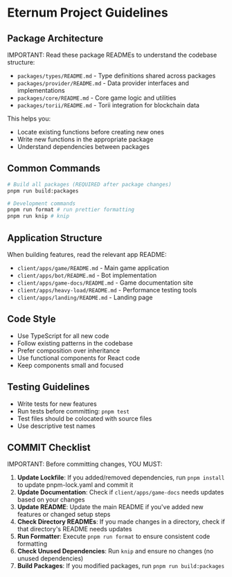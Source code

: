 # Eternum Project Guidelines

## Package Architecture

IMPORTANT: Read these package READMEs to understand the codebase structure:

- `packages/types/README.md` - Type definitions shared across packages
- `packages/provider/README.md` - Data provider interfaces and implementations
- `packages/core/README.md` - Core game logic and utilities
- `packages/torii/README.md` - Torii integration for blockchain data

This helps you:

- Locate existing functions before creating new ones
- Write new functions in the appropriate package
- Understand dependencies between packages

## Common Commands

```bash
# Build all packages (REQUIRED after package changes)
pnpm run build:packages

# Development commands
pnpm run format # run prettier formatting
pnpm run knip # knip
```

## Application Structure

When building features, read the relevant app README:

- `client/apps/game/README.md` - Main game application
- `client/apps/bot/README.md` - Bot implementation
- `client/apps/game-docs/README.md` - Game documentation site
- `client/apps/heavy-load/README.md` - Performance testing tools
- `client/apps/landing/README.md` - Landing page

## Code Style

- Use TypeScript for all new code
- Follow existing patterns in the codebase
- Prefer composition over inheritance
- Use functional components for React code
- Keep components small and focused

## Testing Guidelines

- Write tests for new features
- Run tests before committing: `pnpm test`
- Test files should be colocated with source files
- Use descriptive test names

## COMMIT Checklist

IMPORTANT: Before committing changes, YOU MUST:

1. **Update Lockfile**: If you added/removed dependencies, run `pnpm install` to update pnpm-lock.yaml and commit it
2. **Update Documentation**: Check if `client/apps/game-docs` needs updates based on your changes
3. **Update README**: Update the main README if you've added new features or changed setup steps
4. **Check Directory READMEs**: If you made changes in a directory, check if that directory's README needs updates
5. **Run Formatter**: Execute `pnpm run format` to ensure consistent code formatting
6. **Check Unused Dependencies**: Run `knip` and ensure no changes (no unused dependencies)
7. **Build Packages**: If you modified packages, run `pnpm run build:packages`
